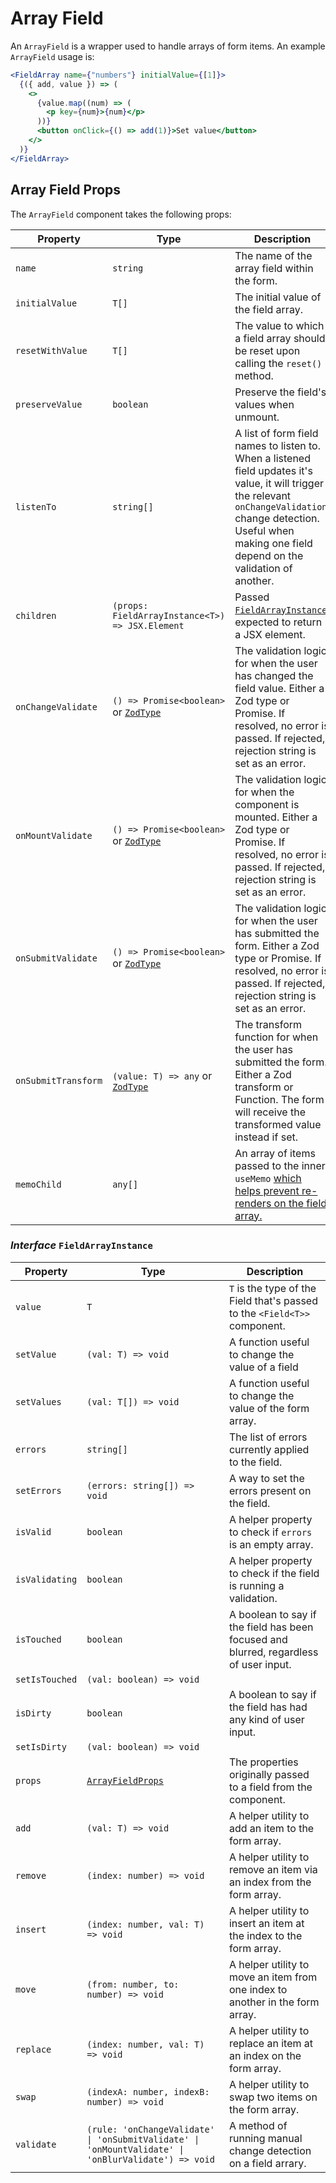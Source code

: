 # Array Field

An `ArrayField` is a wrapper used to handle arrays of form items. An example `ArrayField` usage is:

```jsx
<FieldArray name={"numbers"} initialValue={[1]}>
  {({ add, value }) => (
    <>
      {value.map((num) => (
        <p key={num}>{num}</p>
      ))}
      <button onClick={() => add(1)}>Set value</button>
    </>
  )}
</FieldArray>
```

## Array Field Props

The `ArrayField` component takes the following props:

| Property           | Type                                                                       | Description                                                                                                                                                                                                              |
| ------------------ | -------------------------------------------------------------------------- | ------------------------------------------------------------------------------------------------------------------------------------------------------------------------------------------------------------------------ |
| `name`             | `string`                                                                   | The name of the array field within the form.                                                                                                                                                                             |
| `initialValue`     | `T[]`                                                                      | The initial value of the field array.                                                                                                                                                                                    |
| `resetWithValue`   | `T[]`                                                                      | The value to which a field array should be reset upon calling the `reset()` method.                                                                                                                                      |
| `preserveValue`    | `boolean`                                                                  | Preserve the field's values when unmount.                                                                                                                                                                                |
| `listenTo`         | `string[]`                                                                 | A list of form field names to listen to. When a listened field updates it's value, it will trigger the relevant `onChangeValidation` change detection. Useful when making one field depend on the validation of another. |
| `children`         | `(props: FieldArrayInstance<T>) => JSX.Element`                            | Passed [`FieldArrayInstance`](#interface-fieldarrayinstance), expected to return a JSX element.                                                                                                                          |
| `onChangeValidate` | `() => Promise<boolean>` or [`ZodType`](https://github.com/colinhacks/zod) | The validation logic for when the user has changed the field value. Either a Zod type or Promise. If resolved, no error is passed. If rejected, rejection string is set as an error.                                     |
| `onMountValidate`  | `() => Promise<boolean>` or [`ZodType`](https://github.com/colinhacks/zod) | The validation logic for when the component is mounted. Either a Zod type or Promise. If resolved, no error is passed. If rejected, rejection string is set as an error.                                                 |
| `onSubmitValidate` | `() => Promise<boolean>` or [`ZodType`](https://github.com/colinhacks/zod) | The validation logic for when the user has submitted the form. Either a Zod type or Promise. If resolved, no error is passed. If rejected, rejection string is set as an error.                                          |
| `onSubmitTransform` | `(value: T) => any` or [`ZodType`](https://github.com/colinhacks/zod) | The transform function for when the user has submitted the form. Either a Zod transform or Function. The form will receive the transformed value instead if set. |
| `memoChild`        | `any[]`                                                                    | An array of items passed to the inner `useMemo` [which helps prevent re-renders on the field array.](/guides/performance-optimizations)                                                                                  |

### _Interface_ `FieldArrayInstance`

| Property       | Type                                                                                                | Description                                                                           |
| -------------- | --------------------------------------------------------------------------------------------------- | ------------------------------------------------------------------------------------- |
| `value`        | `T`                                                                                                 | `T` is the type of the Field that's passed to the `<Field<T>>` component.             |
| `setValue`     | `(val: T) => void`                                                                                  | A function useful to change the value of a field                                      |
| `setValues`    | `(val: T[]) => void`                                                                                | A function useful to change the value of the form array.                              |
| `errors`       | `string[]`                                                                                          | The list of errors currently applied to the field.                                    |
| `setErrors`    | `(errors: string[]) => void`                                                                        | A way to set the errors present on the field.                                         |
| `isValid`      | `boolean`                                                                                           | A helper property to check if `errors` is an empty array.                             |
| `isValidating` | `boolean`                                                                                           | A helper property to check if the field is running a validation.                      |
| `isTouched`    | `boolean`                                                                                           | A boolean to say if the field has been focused and blurred, regardless of user input. |
| `setIsTouched` | `(val: boolean) => void`                                                                            |                                                                                       |
| `isDirty`      | `boolean`                                                                                           | A boolean to say if the field has had any kind of user input.                         |
| `setIsDirty`   | `(val: boolean) => void`                                                                            |                                                                                       |
| `props`        | [`ArrayFieldProps`](#array-field-props)                                                             | The properties originally passed to a field from the component.                       |
| `add`          | `(val: T) => void`                                                                                  | A helper utility to add an item to the form array.                                    |
| `remove`       | `(index: number) => void`                                                                           | A helper utility to remove an item via an index from the form array.                  |
| `insert`       | `(index: number, val: T) => void`                                                                   | A helper utility to insert an item at the index to the form array.                    |
| `move`         | `(from: number, to: number) => void`                                                                | A helper utility to move an item from one index to another in the form array.         |
| `replace`      | `(index: number, val: T) => void`                                                                   | A helper utility to replace an item at an index on the form array.                    |
| `swap`         | `(indexA: number, indexB: number) => void`                                                          | A helper utility to swap two items on the form array.                                 |
| `validate`     | `(rule: 'onChangeValidate' \| 'onSubmitValidate' \| 'onMountValidate' \| 'onBlurValidate') => void` | A method of running manual change detection on a field arrary.                        |
